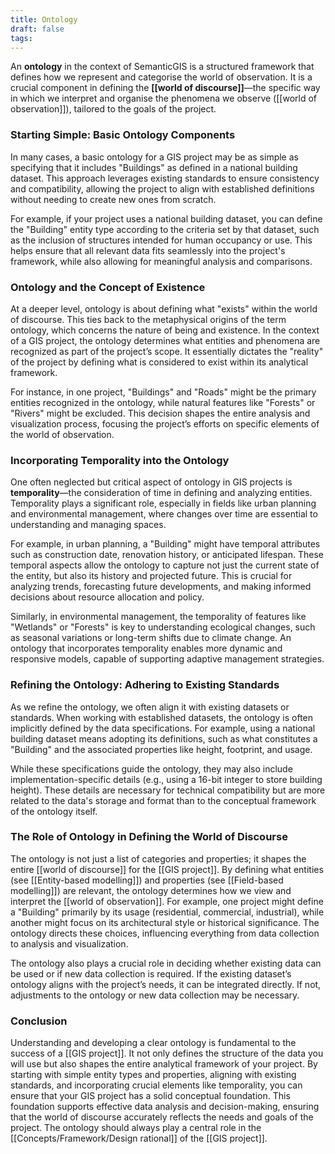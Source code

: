 ```yaml
---
title: Ontology
draft: false
tags:
---
```


An **ontology** in the context of SemanticGIS is a structured framework that defines how we represent and categorise the world of observation. It is a crucial component in defining the **[[world of discourse]]**—the specific way in which we interpret and organise the phenomena we observe ([[world of observation]]), tailored to the goals of the project.

### **Starting Simple: Basic Ontology Components**

In many cases, a basic ontology for a GIS project may be as simple as specifying that it includes "Buildings" as defined in a national building dataset. This approach leverages existing standards to ensure consistency and compatibility, allowing the project to align with established definitions without needing to create new ones from scratch.

For example, if your project uses a national building dataset, you can define the "Building" entity type according to the criteria set by that dataset, such as the inclusion of structures intended for human occupancy or use. This helps ensure that all relevant data fits seamlessly into the project's framework, while also allowing for meaningful analysis and comparisons.

### **Ontology and the Concept of Existence**

At a deeper level, ontology is about defining what "exists" within the world of discourse. This ties back to the metaphysical origins of the term ontology, which concerns the nature of being and existence. In the context of a GIS project, the ontology determines what entities and phenomena are recognized as part of the project’s scope. It essentially dictates the "reality" of the project by defining what is considered to exist within its analytical framework.

For instance, in one project, "Buildings" and "Roads" might be the primary entities recognized in the ontology, while natural features like "Forests" or "Rivers" might be excluded. This decision shapes the entire analysis and visualization process, focusing the project’s efforts on specific elements of the world of observation.

### **Incorporating Temporality into the Ontology**

One often neglected but critical aspect of ontology in GIS projects is **temporality**—the consideration of time in defining and analyzing entities. Temporality plays a significant role, especially in fields like urban planning and environmental management, where changes over time are essential to understanding and managing spaces.

For example, in urban planning, a "Building" might have temporal attributes such as construction date, renovation history, or anticipated lifespan. These temporal aspects allow the ontology to capture not just the current state of the entity, but also its history and projected future. This is crucial for analyzing trends, forecasting future developments, and making informed decisions about resource allocation and policy.

Similarly, in environmental management, the temporality of features like "Wetlands" or "Forests" is key to understanding ecological changes, such as seasonal variations or long-term shifts due to climate change. An ontology that incorporates temporality enables more dynamic and responsive models, capable of supporting adaptive management strategies.

### **Refining the Ontology: Adhering to Existing Standards**

As we refine the ontology, we often align it with existing datasets or standards. When working with established datasets, the ontology is often implicitly defined by the data specifications. For example, using a national building dataset means adopting its definitions, such as what constitutes a "Building" and the associated properties like height, footprint, and usage.

While these specifications guide the ontology, they may also include implementation-specific details (e.g., using a 16-bit integer to store building height). These details are necessary for technical compatibility but are more related to the data's storage and format than to the conceptual framework of the ontology itself.

### **The Role of Ontology in Defining the World of Discourse**

The ontology is not just a list of categories and properties; it shapes the entire [[world of discourse]] for the [[GIS project]]. By defining what entities (see [[Entity-based modelling]]) and properties (see [[Field-based modelling]]) are relevant, the ontology determines how we view and interpret the [[world of observation]]. For example, one project might define a "Building" primarily by its usage (residential, commercial, industrial), while another might focus on its architectural style or historical significance. The ontology directs these choices, influencing everything from data collection to analysis and visualization.

The ontology also plays a crucial role in deciding whether existing data can be used or if new data collection is required. If the existing dataset’s ontology aligns with the project’s needs, it can be integrated directly. If not, adjustments to the ontology or new data collection may be necessary.

### **Conclusion**

Understanding and developing a clear ontology is fundamental to the success of a [[GIS project]]. It not only defines the structure of the data you will use but also shapes the entire analytical framework of your project. By starting with simple entity types and properties, aligning with existing standards, and incorporating crucial elements like temporality, you can ensure that your GIS project has a solid conceptual foundation. This foundation supports effective data analysis and decision-making, ensuring that the world of discourse accurately reflects the needs and goals of the project. The ontology should always play a central role in the [[Concepts/Framework/Design rational]] of the [[GIS project]].



